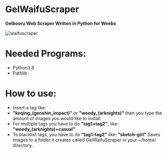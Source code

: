 # GelWaifuScraper
**Gelbooru Web Scraper Written in Python for Weebs**

![waifuscraper](https://user-images.githubusercontent.com/64178604/119762643-13a90c00-be7c-11eb-8795-0f27e154ea25.gif)

# Needed Programs:
* Python3.8
* Pathlib
# How to use:
* Insert a tag like:
* **"keqing_(genshin_impact)"** or **"weedy_(arknights)"** then you type the amount of images you would like to install.
* For multiple tags you have to do **"tag1+tag2"**, like: **"weedy_(arknights)+casual"**
* To blacklist tags, you have to do **"tag1-tag2"** like: **"sketch-girl"** 
Saves images to a folder it creates called GelWaifuScraper in your ~/home/ directory.
